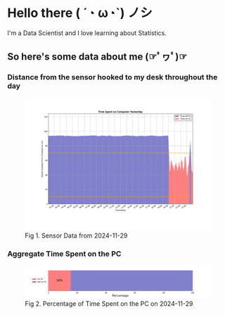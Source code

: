 
# Hello there ( ´◔ ω◔`) ノシ

I'm a Data Scientist and I love learning about Statistics.

## So here's some data about me (☞ﾟヮﾟ)☞


### Distance from the sensor hooked to my desk throughout the day
<figure>
  <picture>
    <source media="(prefers-color-scheme: dark)" srcset="Pi/readme/graphs/lineplot/dark-plot-2024-11-29.png">
    <source media="(prefers-color-scheme: light)" srcset="Pi/readme/graphs/lineplot/light-plot-2024-11-29.png">
    <img alt="Shows a black logo in light color mode and a white one in dark color mode." src="Pi/readme/graphs/lineplot/light-plot-2024-11-29.png">
  </picture>
  <figcaption>Fig 1. Sensor Data from 2024-11-29</figcaption>
</figure>



### Aggregate Time Spent on the PC
<figure>
  <picture>
    <source media="(prefers-color-scheme: dark)" srcset="Pi/readme/graphs/barplot/dark-plot-2024-11-29.png">
    <source media="(prefers-color-scheme: light)" srcset="Pi/readme/graphs/barplot/light-plot-2024-11-29.png">
    <img alt="Shows a black logo in light color mode and a white one in dark color mode." src="Pi/readme/graphs/barplot/light-plot-2024-11-29.png">
  </picture>
  <figcaption>Fig 2. Percentage of Time Spent on the PC on 2024-11-29</figcaption>
</figure>
